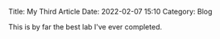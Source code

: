 Title: My Third Article
Date: 2022-02-07 15:10
Category: Blog

This is by far the best lab I've ever completed.